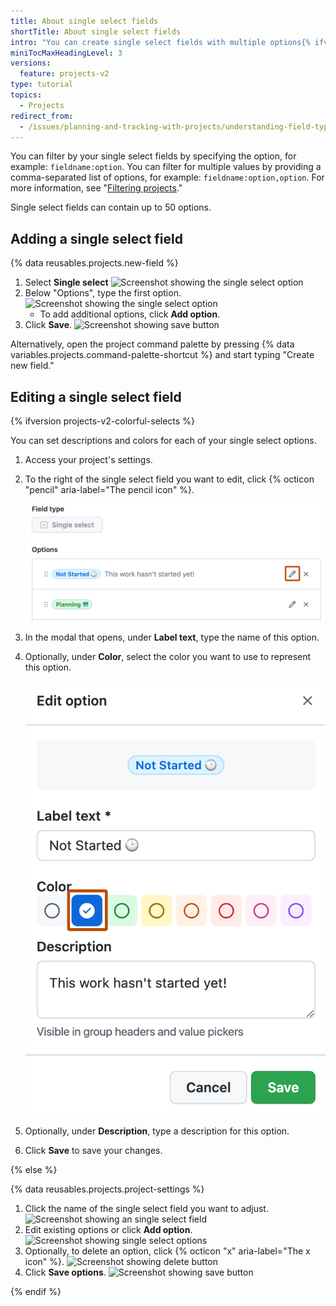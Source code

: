 ```yaml
---
title: About single select fields
shortTitle: About single select fields
intro: "You can create single select fields with multiple options{% ifversion projects-v2-colorful-selects %}, each with a description and a color,{% endif %} that can be selected from a dropdown menu."
miniTocMaxHeadingLevel: 3
versions:
  feature: projects-v2
type: tutorial
topics:
  - Projects
redirect_from:
  - /issues/planning-and-tracking-with-projects/understanding-field-types/about-single-select-fields
---
```


You can filter by your single select fields by specifying the option, for example: `fieldname:option`. You can filter for multiple values by providing a comma-separated list of options, for example: `fieldname:option,option`. For more information, see "[Filtering projects](/issues/planning-and-tracking-with-projects/customizing-views-in-your-project/filtering-projects)."

Single select fields can contain up to 50 options. 

## Adding a single select field

{% data reusables.projects.new-field %}
1. Select **Single select**
   ![Screenshot showing the single select option](/assets/images/help/projects-v2/new-field-single-select.png)
1. Below "Options", type the first option.
   ![Screenshot showing the single select option](/assets/images/help/projects-v2/single-select-create-with-options.png)
   - To add additional options, click **Add option**.
1. Click **Save**.
   ![Screenshot showing save button](/assets/images/help/projects-v2/new-field-save.png)

Alternatively, open the project command palette by pressing {% data variables.projects.command-palette-shortcut %} and start typing "Create new field."

## Editing a single select field

{% ifversion projects-v2-colorful-selects %}

You can set descriptions and colors for each of your single select options.

1. Access your project's settings.
1. To the right of the single select field you want to edit, click {% octicon "pencil" aria-label="The pencil icon" %}.
   
   ![Screenshot of the single select options. The pencil icon, by one of the options, is highlighted with an orange outline.](/assets/images/help/projects-v2/edit-single-select.png)
   
1. In the modal that opens, under **Label text**, type the name of this option.
1. Optionally, under **Color**, select the color you want to use to represent this option. 
   
   ![Screenshot of the modal for editing a single select option. The blue color option is highlighted with an orange outline.](/assets/images/help/projects-v2/edit-single-select-color.png)
   
1. Optionally, under **Description**, type a description for this option.
1. Click **Save** to save your changes.


{% else %}

{% data reusables.projects.project-settings %}
1. Click the name of the single select field you want to adjust.
   ![Screenshot showing an single select field](/assets/images/help/projects-v2/select-single-select.png)
1. Edit existing options or click **Add option**.
   ![Screenshot showing single select options](/assets/images/help/projects-v2/single-select-edit-options.png)
1. Optionally, to delete an option, click {% octicon "x" aria-label="The x icon" %}.
   ![Screenshot showing delete button](/assets/images/help/projects-v2/single-select-delete.png)
1. Click **Save options**.
   ![Screenshot showing save button](/assets/images/help/projects-v2/save-options.png)

{% endif %}
